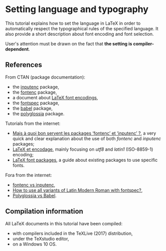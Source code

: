 # Setting language and typography

This tutorial explains how to set the language in LaTeX in order to automatically respect the typographical rules of the specified language.
It also provide a short description about font encoding and font selection.

User's attention must be drawn on the fact that **the setting is compiler-dependent**.


## References

From CTAN (package documentation):
* the [inputenc](https://ctan.org/pkg/inputenc) package,
* the [fontenc](https://ctan.org/pkg/fontenc) package,
* a document about [LaTeX font encodings](https://ctan.math.illinois.edu/macros/latex/doc/encguide.pdf),
* the [fontspec](https://ctan.org/pkg/fontspec) package,
* the [babel](https://ctan.org/pkg/babel) package,
* the [polyglossia](https://ctan.org/pkg/polyglossia) package.

Tutorials from the internet:
* [Mais à quoi bon servent les packages ‘fontenc’ et ‘inputenc’ ?](http://blog.dorian-depriester.fr/latex/mais-a-quoi-bon-servent-les-packages-fontenc-et-inputenc),
a very quick and clear explanation about the use of both *fontenc* and *inputenc* packages;
* [LaTeX et encodage](http://www.xm1math.net/doculatex/encodage.html),
mainly focusing on *utf8* and *latin1* (ISO-8859-1) encoding;
* [LaTeX font packages](http://www.icl.utk.edu/~mgates3/docs/latex-fonts.pdf),
a guide about existing packages to use specific fonts.

Fora from the internet:
* [fontenc vs inputenc](https://tex.stackexchange.com/questions/44694/fontenc-vs-inputenc),
* [How to use all variants of Latin Modern Roman with fontspec?](https://tex.stackexchange.com/questions/79086/how-to-use-all-variants-of-latin-modern-roman-with-fontspec),
* [Polyglossia vs Babel](https://tex.stackexchange.com/questions/88481/polyglossia-vs-babel).


## Compilation information

All LaTeX documents in this tutorial have been compiled:
* with compilers included in the TeXLive (2017) distribution,
* under the TeXstudio editor,
* on a Windows 10 OS.